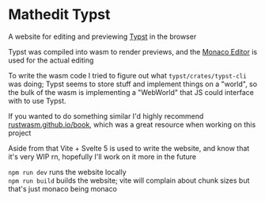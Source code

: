 # Mathedit Typst

A website for editing and previewing [Typst](https://github.com/typst/typst) in the browser

Typst was compiled into wasm to render previews, and the [Monaco Editor](https://github.com/microsoft/monaco-editor) is used for the actual editing

To write the wasm code I tried to figure out what `typst/crates/typst-cli` was doing; Typst seems to store stuff and implement things on a "world", so the bulk of the wasm is implementing a "WebWorld" that JS could interface with to use Typst.

If you wanted to do something similar I'd highly recommend [rustwasm.github.io/book](https://rustwasm.github.io/book), which was a great resource when working on this project

Aside from that Vite + Svelte 5 is used to write the website, and know that it's very WIP rn, hopefully I'll work on it more in the future

`npm run dev` runs the website locally  
`npm run build` builds the website; vite will complain about chunk sizes but that's just monaco being monaco
